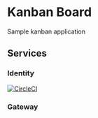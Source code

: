 # Kanban Board

Sample kanban application

## Services

### Identity

[![CircleCI](https://circleci.com/gh/hegedus-adam/kanban-board/tree/master.svg?style=svg)](https://circleci.com/gh/hegedus-adam/kanban-board/tree/master)

### Gateway

